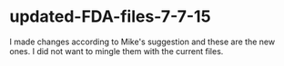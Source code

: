 # updated-FDA-files-7-7-15
I made changes according to Mike's suggestion and these are the new ones. I did not want to mingle them with the current files.
